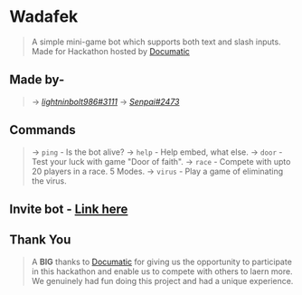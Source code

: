 # Wadafek
> A simple mini-game bot which supports both text and slash inputs. Made for Hackathon hosted by [Documatic](https://documatic.com)

## Made by-
> → *[lightninbolt986#3111](https://discordapp.com/users/543031298130837510)*
> → *[Senpai#2473](https://discordapp.com/users/654639494481313792)*

## Commands
> → `ping` - Is the bot alive?
> → `help` - Help embed, what else.
> → `door` - Test your luck with game "Door of faith".
> → `race` - Compete with upto 20 players in a race. 5 Modes.
> → `virus` - Play a game of eliminating the virus.

## Invite bot - [Link here](https://discord.com/oauth2/authorize?client_id=929616576691449926&scope=bot&permissions=2147798016)

## Thank You
> A **BIG** thanks to [Documatic](https://documatic.com) for giving us the opportunity to participate in this hackathon and enable us to compete with others to laern more.
> We genuinely had fun doing this project and had a unique experience. 
